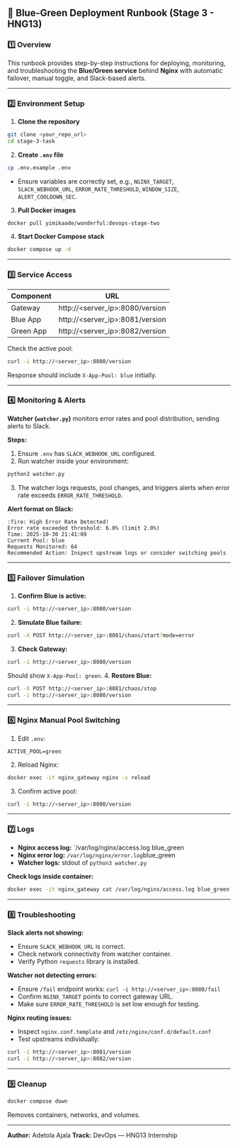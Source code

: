 ## 🏃 Blue-Green Deployment Runbook (Stage 3 - HNG13)

### 1️⃣ Overview
This runbook provides step-by-step instructions for deploying, monitoring, and troubleshooting the **Blue/Green service** behind **Nginx** with automatic failover, manual toggle, and Slack-based alerts.

---

### 2️⃣ Environment Setup

1. **Clone the repository**
```bash
git clone <your_repo_url>
cd stage-3-task
```

2. **Create `.env` file**
```bash
cp .env.example .env
```
- Ensure variables are correctly set, e.g., `NGINX_TARGET`, `SLACK_WEBHOOK_URL`, `ERROR_RATE_THRESHOLD`, `WINDOW_SIZE`, `ALERT_COOLDOWN_SEC`.

3. **Pull Docker images**
```bash
docker pull yimikaade/wonderful:devops-stage-two
```

4. **Start Docker Compose stack**
```bash
docker compose up -d
```

---

### 3️⃣ Service Access
| Component | URL |
|-----------|-----|
| Gateway | http://<server_ip>:8080/version |
| Blue App | http://<server_ip>:8081/version |
| Green App | http://<server_ip>:8082/version |

Check the active pool:
```bash
curl -i http://<server_ip>:8080/version
```
Response should include `X-App-Pool: blue` initially.

---

### 4️⃣ Monitoring & Alerts

**Watcher (`watcher.py`)** monitors error rates and pool distribution, sending alerts to Slack.

**Steps:**
1. Ensure `.env` has `SLACK_WEBHOOK_URL` configured.
2. Run watcher inside your environment:
```bash
python3 watcher.py
```
3. The watcher logs requests, pool changes, and triggers alerts when error rate exceeds `ERROR_RATE_THRESHOLD`.

**Alert format on Slack:**
```
:fire: High Error Rate Detected!
Error rate exceeded threshold: 6.0% (limit 2.0%)
Time: 2025-10-30 21:41:09
Current Pool: blue
Requests Monitored: 64
Recommended Action: Inspect upstream logs or consider switching pools
```

---

### 5️⃣ Failover Simulation

1. **Confirm Blue is active:**
```bash
curl -i http://<server_ip>:8080/version
```
2. **Simulate Blue failure:**
```bash
curl -X POST http://<server_ip>:8081/chaos/start?mode=error
```
3. **Check Gateway:**
```bash
curl -i http://<server_ip>:8080/version
```
Should show `X-App-Pool: green`.
4. **Restore Blue:**
```bash
curl -X POST http://<server_ip>:8081/chaos/stop
curl -i http://<server_ip>:8080/version
```

---

### 6️⃣ Nginx Manual Pool Switching

1. Edit `.env`:
```
ACTIVE_POOL=green
```
2. Reload Nginx:
```bash
docker exec -it nginx_gateway nginx -s reload
```
3. Confirm active pool:
```bash
curl -i http://<server_ip>:8080/version
```

---

### 7️⃣ Logs

- **Nginx access log:** `/var/log/nginx/access.log blue_green
- **Nginx error log:** `/var/log/nginx/error.log`blue_green
- **Watcher logs:** stdout of `python3 watcher.py`

**Check logs inside container:**
```bash
docker exec -it nginx_gateway cat /var/log/nginx/access.log blue_green
```

---

### 8️⃣ Troubleshooting

**Slack alerts not showing:**
- Ensure `SLACK_WEBHOOK_URL` is correct.
- Check network connectivity from watcher container.
- Verify Python `requests` library is installed.

**Watcher not detecting errors:**
- Ensure `/fail` endpoint works: `curl -i http://<server_ip>:8080/fail`
- Confirm `NGINX_TARGET` points to correct gateway URL.
- Make sure `ERROR_RATE_THRESHOLD` is set low enough for testing.

**Nginx routing issues:**
- Inspect `nginx.conf.template` and `/etc/nginx/conf.d/default.conf`
- Test upstreams individually:
```bash
curl -i http://<server_ip>:8081/version
curl -i http://<server_ip>:8082/version
```

---

### 9️⃣ Cleanup
```bash
docker compose down
```
Removes containers, networks, and volumes.

---

**Author:** Adetola Ajala
**Track:** DevOps — HNG13 Internship
